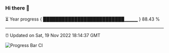 ### Hi there 👋

⏳ Year progress { ██████████████████████████▁▁▁▁ } 88.43 %

---

⏰ Updated on Sat, 19 Nov 2022 18:14:37 GMT

![Progress Bar CI](https://github.com/liununu/liununu/workflows/Progress%20Bar%20CI/badge.svg)
